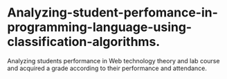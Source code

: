 # Analyzing-student-perfomance-in-programming-language-using-classification-algorithms.
Analyzing students performance in Web technology theory and lab course and acquired a grade according to their performance and attendance.
